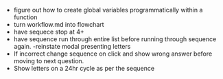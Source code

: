 - figure out how to create global variables programmatically within a function
- turn workflow.md into flowchart
- have sequece stop at 4+
- have sequence run through entire list before running through sequence again.
-reinstate modal presenting letters
- If incorrect change sequence on click and show wrong answer before moving to next question.
- Show letters on a 24hr cycle as per the sequence